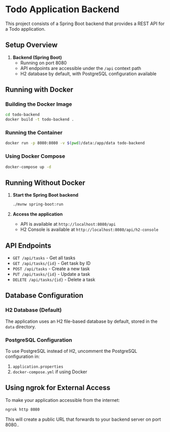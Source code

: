 # Todo Application Backend

This project consists of a Spring Boot backend that provides a REST API for a Todo application.

## Setup Overview

1. **Backend (Spring Boot)**
   - Running on port 8080
   - API endpoints are accessible under the `/api` context path
   - H2 database by default, with PostgreSQL configuration available

## Running with Docker

### Building the Docker Image

```bash
cd todo-backend
docker build -t todo-backend .
```

### Running the Container

```bash
docker run -p 8080:8080 -v $(pwd)/data:/app/data todo-backend
```

### Using Docker Compose

```bash
docker-compose up -d
```

## Running Without Docker

1. **Start the Spring Boot backend**
   ```bash
   ./mvnw spring-boot:run
   ```

2. **Access the application**
   - API is available at `http://localhost:8080/api`
   - H2 Console is available at `http://localhost:8080/api/h2-console`

## API Endpoints

- `GET /api/tasks` - Get all tasks
- `GET /api/tasks/{id}` - Get task by ID
- `POST /api/tasks` - Create a new task
- `PUT /api/tasks/{id}` - Update a task
- `DELETE /api/tasks/{id}` - Delete a task

## Database Configuration

### H2 Database (Default)
The application uses an H2 file-based database by default, stored in the `data` directory.

### PostgreSQL Configuration
To use PostgreSQL instead of H2, uncomment the PostgreSQL configuration in:
1. `application.properties`
2. `docker-compose.yml` if using Docker

## Using ngrok for External Access

To make your application accessible from the internet:

```bash
ngrok http 8080
```

This will create a public URL that forwards to your backend server on port 8080..